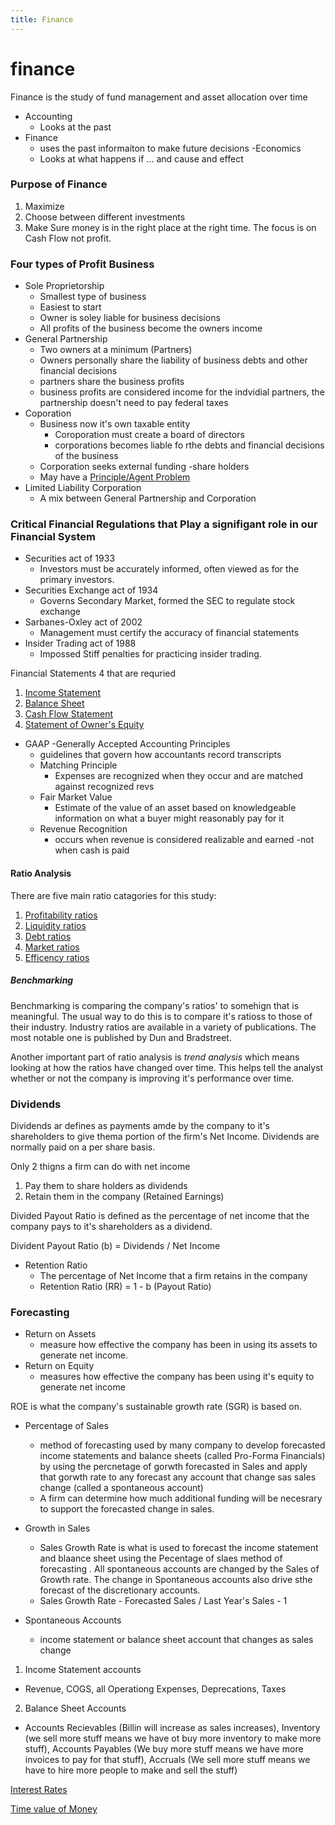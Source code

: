 ```yaml
---
title: Finance
---
```


# finance


Finance is the study of fund management and asset allocation over time

- Accounting
  - Looks at the past
- Finance
  - uses the past informaiton to make future decisions
-Economics
  - Looks at what happens if ... and cause and effect

### Purpose of Finance
1. Maximize 
2. Choose between different investments
3. Make Sure money is in the right place at the right time.
The focus is on Cash Flow not profit.


### Four types of Profit Business 
- Sole Proprietorship
  - Smallest type of business
  - Easiest to start
  - Owner is soley liable for business decisions
  - All profits of the business become the owners income
- General Partnership
  - Two owners at a minimum (Partners)
  - Owners personally share the liability of business debts and other financial decisions
  - partners share the business profits
  - business profits are considered income for the indvidial partners, the partnership doesn't need to pay federal taxes
- Coporation
  - Business now it's own taxable entity
    - Coroporation must create a board of directors
    - corporations becomes liable fo rthe debts and financial decisions of the business
  - Corporation seeks external funding
    -share holders
  - May have a [Principle/Agent Problem](/princpleAgent)
- Limited Liability Corporation
  - A mix between General Partnership and Corporation
 
 ### Critical Financial Regulations that Play a signifigant role in our Financial System
 
- Securities act of 1933 
  - Investors must be accurately informed, often viewed as for the primary investors. 
- Securities Exchange act of 1934
  - Governs Secondary Market, formed the SEC to regulate stock exchange
- Sarbanes-Oxley act of 2002
  - Management must certify the accuracy of financial statements
- Insider Trading act of 1988
  - Impossed Stiff penalties for practicing insider trading.


Financial Statements 4 that are requried
1. [Income Statement](/incomeStatements)
2. [Balance Sheet](/balanceSheets)
3. [Cash Flow Statement](/cashFlowStatements)
4. [Statement of Owner's Equity](/ownersEquity)


- GAAP
  -Generally Accepted Accounting Principles
  - guidelines that govern how accountants record transcripts
  - Matching Principle
    - Expenses are recognized when they occur and are matched against recognized revs
  - Fair Market Value
    - Estimate of the value of an asset based on knowledgeable information on what a buyer might reasonably pay for it
  - Revenue Recognition
    - occurs when revenue is considered realizable and earned 
      -not when cash is paid


#### Ratio Analysis

There are five main ratio catagories for this study:
1. [Profitability ratios](/profitabilityRatios)
2. [Liquidity ratios](/liquidityRatios)
3. [Debt ratios](/debtRatios)
4. [Market ratios](/marketRatios)
5. [Efficency ratios](/efficencyRatios)

##### Benchmarking
 Benchmarking is comparing the company's ratios' to somehign that is meaningful. The usual way to do this is to compare it's ratioss to those of their industry. Industry ratios are available in a variety of publications. The most notable one is published by Dun and Bradstreet.
 
 Another important part of ratio analysis is _trend analysis_ which means looking at how the ratios have changed over time. This helps tell the analyst whether or not the company is improving it's performance over time.
 
### Dividends

Dividends ar defines as payments amde by the company to it's shareholders to give thema  portion of the firm's Net Income. Dividends are normally paid on a per share basis.

Only 2 thigns a firm can do with net income
1. Pay them to share holders as dividends
2. Retain them in the company (Retained Earnings)

Divided Payout Ratio is defined as the percentage of net income that the company pays to it's shareholders as a dividend.

Divident Payout Ratio (b) = Dividends / Net Income 

- Retention Ratio
  - The percentage of Net Income that a firm retains in the company
  - Retention Ratio (RR) = 1 - b (Payout Ratio) 
 
 

### Forecasting

- Return on Assets
  - measure how effective the company has been in using its assets to generate net income.
- Return on Equity
  - measures how effective the company has been using it's equity to generate net income

ROE is what the company's sustainable growth rate (SGR) is based on.

- Percentage of Sales 
  - method of forecasting used by many company to develop forecasted income statements and balance sheets (called Pro-Forma Financials) by using the percnetage of gorwth forecasted in Sales and apply that gorwth rate to any forecast any account that change sas sales change (called a spontaneous account)
  - A firm can determine how much additional funding will be necesrary to support the forecasted change in sales.

- Growth in Sales
  - Sales Growth Rate is what is used to forecast the income statement and blaance sheet using the Pecentage of slaes method of forecasting . All spontaneous accounts are changed by the Sales of Growth rate. The change in Spontaneous accounts also drive sthe forecast of the discretionary accounts.
  - Sales Growth Rate - Forecasted Sales / Last Year's Sales - 1
 
- Spontaneous Accounts
  - income statement or balance sheet account that changes as sales change
1. Income Statement accounts 
  - Revenue, COGS, all Operationg Expenses, Deprecations, Taxes
2. Balance Sheet Accounts

  - Accounts Recievables (Billin will increase as sales increases), Inventory (we sell more stuff means we have ot buy more inventory to make more stuff), Accounts Payables (We buy more stuff means we have more invoices to pay for that stuff), Accruals (We sell more stuff means we have to hire more people to make and sell the stuff) 
    
[Interest Rates](/interestRate)

[Time value of Money](/timeValueOfMoney)

